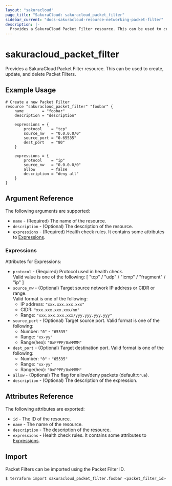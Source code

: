 ```yaml
---
layout: "sakuracloud"
page_title: "SakuraCloud: sakuracloud_packet_filter"
sidebar_current: "docs-sakuracloud-resource-networking-packet-filter"
description: |-
  Provides a SakuraCloud Packet Filter resource. This can be used to create, update, and delete Packet Filters.
---
```


# sakuracloud\_packet\_filter

Provides a SakuraCloud Packet Filter resource. This can be used to create, update, and delete Packet Filters.

## Example Usage

```hcl
# Create a new Packet Filter
resource "sakuracloud_packet_filter" "foobar" {
    name        = "foobar"
    description = "description"
    
    expressions = {
    	protocol    = "tcp"
    	source_nw   = "0.0.0.0/0"
    	source_port = "0-65535"
    	dest_port   = "80"
    }
    
    expressions = {
    	protocol    = "ip"
    	source_nw   = "0.0.0.0/0"
    	allow       = false
    	description = "deny all"
    }
}
```

## Argument Reference

The following arguments are supported:

* `name` - (Required) The name of the resource.
* `description` - (Optional) The description of the resource.
* `expressions` - (Required) Health check rules. It contains some attributes to [Expressions](#expressions).

### Expressions

Attributes for Expressions:

* `protocol` - (Required) Protocol used in health check.  
Valid value is one of the following: [ "tcp" / "udp" / "icmp" / "fragment" / "ip" ]
* `source_nw` - (Optional) Target source network IP address or CIDR or range.  
Valid format is one of the following:   
  * IP address: `"xxx.xxx.xxx.xxx"`
  * CIDR: `"xxx.xxx.xxx.xxx/nn"`
  * Range: `"xxx.xxx.xxx.xxx/yyy.yyy.yyy.yyy"`
* `source_port` - (Optional) Target source port.
Valid format is one of the following:
  * Number: `"0"` - `"65535"`
  * Range: `"xx-yy"`
  * Range(hex): `"0xPPPP/0xMMMM"`
* `dest_port` - (Optional) Target destination port.
Valid format is one of the following:
  * Number: `"0"` - `"65535"`
  * Range: `"xx-yy"`
  * Range(hex): `"0xPPPP/0xMMMM"`
* `allow` - (Optional) The flag for allow/deny packets (default:`true`).
* `description` - (Optional) The description of the expression.

## Attributes Reference

The following attributes are exported:

* `id` - The ID of the resource.
* `name` - The name of the resource.
* `description` - The description of the resource.
* `expressions` - Health check rules. It contains some attributes to [Expressions](#expressions).

## Import

Packet Filters can be imported using the Packet Filter ID.

```
$ terraform import sakuracloud_packet_filter.foobar <packet_filter_id>
```
